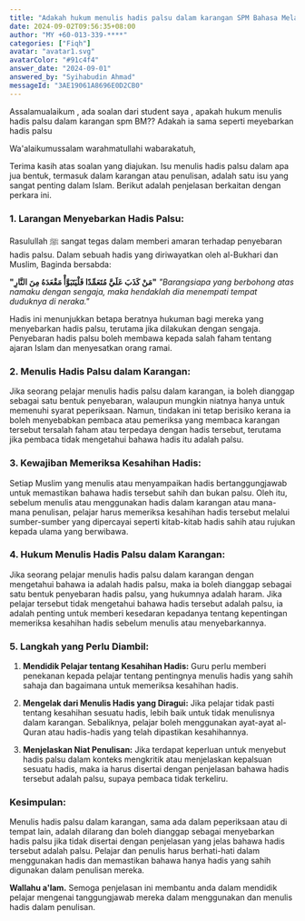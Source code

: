 ```yaml
---
title: "Adakah hukum menulis hadis palsu dalam karangan SPM Bahasa Melayu, sama dengan menyebarkannya?"
date: 2024-09-02T09:56:35+08:00
author: "MY +60-013-339-****"
categories: ["Fiqh"]
avatar: "avatar1.svg"
avatarColor: "#91c4f4"
answer_date: "2024-09-01"
answered_by: "Syihabudin Ahmad"
messageId: "3AE19061A8696E0D2CB0"
---
```


Assalamualaikum , ada soalan dari student saya , apakah hukum menulis hadis palsu dalam karangan spm BM?? Adakah ia sama seperti meyebarkan hadis palsu

<!--more-->

Wa'alaikumussalam warahmatullahi wabarakatuh,

Terima kasih atas soalan yang diajukan. Isu menulis hadis palsu dalam apa jua bentuk, termasuk dalam karangan atau penulisan, adalah satu isu yang sangat penting dalam Islam. Berikut adalah penjelasan berkaitan dengan perkara ini.

### 1. **Larangan Menyebarkan Hadis Palsu:**

Rasulullah ﷺ sangat tegas dalam memberi amaran terhadap penyebaran hadis palsu. Dalam sebuah hadis yang diriwayatkan oleh al-Bukhari dan Muslim, Baginda bersabda:

**"مَنْ كَذَبَ عَلَيَّ مُتَعَمِّدًا فَلْيَتَبَوَّأْ مَقْعَدَهُ مِنَ النَّارِ"**
_"Barangsiapa yang berbohong atas namaku dengan sengaja, maka hendaklah dia menempati tempat duduknya di neraka."_

Hadis ini menunjukkan betapa beratnya hukuman bagi mereka yang menyebarkan hadis palsu, terutama jika dilakukan dengan sengaja. Penyebaran hadis palsu boleh membawa kepada salah faham tentang ajaran Islam dan menyesatkan orang ramai.

### 2. **Menulis Hadis Palsu dalam Karangan:**

Jika seorang pelajar menulis hadis palsu dalam karangan, ia boleh dianggap sebagai satu bentuk penyebaran, walaupun mungkin niatnya hanya untuk memenuhi syarat peperiksaan. Namun, tindakan ini tetap berisiko kerana ia boleh menyebabkan pembaca atau pemeriksa yang membaca karangan tersebut tersalah faham atau terpedaya dengan hadis tersebut, terutama jika pembaca tidak mengetahui bahawa hadis itu adalah palsu.

### 3. **Kewajiban Memeriksa Kesahihan Hadis:**

Setiap Muslim yang menulis atau menyampaikan hadis bertanggungjawab untuk memastikan bahawa hadis tersebut sahih dan bukan palsu. Oleh itu, sebelum menulis atau menggunakan hadis dalam karangan atau mana-mana penulisan, pelajar harus memeriksa kesahihan hadis tersebut melalui sumber-sumber yang dipercayai seperti kitab-kitab hadis sahih atau rujukan kepada ulama yang berwibawa.

### 4. **Hukum Menulis Hadis Palsu dalam Karangan:**

Jika seorang pelajar menulis hadis palsu dalam karangan dengan mengetahui bahawa ia adalah hadis palsu, maka ia boleh dianggap sebagai satu bentuk penyebaran hadis palsu, yang hukumnya adalah haram. Jika pelajar tersebut tidak mengetahui bahawa hadis tersebut adalah palsu, ia adalah penting untuk memberi kesedaran kepadanya tentang kepentingan memeriksa kesahihan hadis sebelum menulis atau menyebarkannya.

### 5. **Langkah yang Perlu Diambil:**

1. **Mendidik Pelajar tentang Kesahihan Hadis:** Guru perlu memberi penekanan kepada pelajar tentang pentingnya menulis hadis yang sahih sahaja dan bagaimana untuk memeriksa kesahihan hadis.

2. **Mengelak dari Menulis Hadis yang Diragui:** Jika pelajar tidak pasti tentang kesahihan sesuatu hadis, lebih baik untuk tidak menulisnya dalam karangan. Sebaliknya, pelajar boleh menggunakan ayat-ayat al-Quran atau hadis-hadis yang telah dipastikan kesahihannya.

3. **Menjelaskan Niat Penulisan:** Jika terdapat keperluan untuk menyebut hadis palsu dalam konteks mengkritik atau menjelaskan kepalsuan sesuatu hadis, maka ia harus disertai dengan penjelasan bahawa hadis tersebut adalah palsu, supaya pembaca tidak terkeliru.

### Kesimpulan:

Menulis hadis palsu dalam karangan, sama ada dalam peperiksaan atau di tempat lain, adalah dilarang dan boleh dianggap sebagai menyebarkan hadis palsu jika tidak disertai dengan penjelasan yang jelas bahawa hadis tersebut adalah palsu. Pelajar dan penulis harus berhati-hati dalam menggunakan hadis dan memastikan bahawa hanya hadis yang sahih digunakan dalam penulisan mereka.

**Wallahu a'lam.** Semoga penjelasan ini membantu anda dalam mendidik pelajar mengenai tanggungjawab mereka dalam menggunakan dan menulis hadis dalam penulisan.
